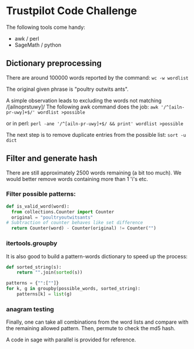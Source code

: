 # Trustpilot Code Challenge

The following tools come handy:
- awk / perl
- SageMath / python

## Dictionary preprocessing

There are around 100000 words reported by the command:
`wc -w wordlist`

The original given phrase is "poultry outwits ants".

A simple observation leads to excluding the words not matching /[ailnoprstuwy]/
The following awk command does the job:
`awk '/^[ailn-pr-uwy]+$/' wordlist >possible`

or in perl:
`perl -ane '/^[ailn-pr-uwy]+$/ && print' wordlist >possible`

The next step is to remove duplicate entries from the possible list:
`sort -u dict`

## Filter and generate hash

There are still approximately 2500 words remaining (a bit too much).
We would better remove words containing more than 1 'i's  etc.

### Filter possible patterns:

```python
def is_valid_word(word):
  from collections.Counter import Counter
  original = "poultryoutwitsants"
# Subtraction of counter behaves like set difference
  return Counter(word) - Counter(original) != Counter("")
```

### itertools.groupby
It is also good to build a pattern-words dictionary to speed up the process:
```python
def sorted_string(s):
    return "".join(sorted(s))

patterns = {"":[""]}
for k, g in groupby(possible_words, sorted_string):
    patterns[k] = list(g)
```

### anagram testing
Finally, one can take all combinations from the word lists and compare with the remaining allowed pattern.
Then, permute to check the md5 hash.

A code in sage with parallel is provided for reference.
